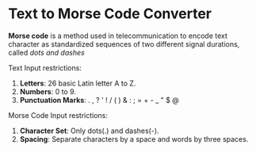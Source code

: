 # Text to Morse Code Converter

**Morse code** is a method used in telecommunication to encode text character as standardized sequences of two different signal durations, called _dots and dashes_

Text Input restrictions:
1. **Letters**: 26 basic Latin letter A to Z.
2. **Numbers**: 0 to 9.
3. **Punctuation Marks**: . , ? \' ! / ( ) & : ; = + - _ " $ @

Morse Code Input restrictions:
1. **Character Set**: Only dots(.) and dashes(-).
2. **Spacing**: Separate characters by a space and words by three spaces.

